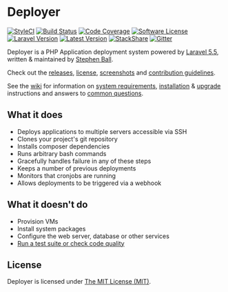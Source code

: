 # Deployer

[![StyleCI](https://styleci.io/repos/33559148/shield?style=flat-square&branch=master)](https://styleci.io/repos/33559148)
[![Build Status](https://img.shields.io/github/workflow/status/REBELinBLUE/deployer/Tests?label=Build&style=flat-square)](https://github.com/REBELinBLUE/deployer/actions?query=master)
[![Code Coverage](https://img.shields.io/codecov/c/github/REBELinBLUE/deployer/master.svg?style=flat-square&label=Coverage)](https://codecov.io/gh/REBELinBLUE/deployer)
[![Software License](https://img.shields.io/badge/license-MIT-brightgreen.svg?style=flat-square&label=License)](/LICENSE.md)
[![Laravel Version](https://shield.with.social/cc/github/REBELinBLUE/deployer/master.svg?style=flat-square)](https://packagist.org/packages/laravel/framework)
[![Latest Version](https://img.shields.io/github/release/REBELinBLUE/deployer.svg?style=flat-square&label=Release)](https://github.com/REBELinBLUE/deployer/releases)
[![StackShare](https://img.shields.io/badge/tech-stack-0690fa.svg?style=flat-square&label=Tech)](https://stackshare.io/REBELinBLUE/deployer)
[![Gitter](https://img.shields.io/badge/chat-on%20gitter-brightgreen.svg?style=flat-square&label=Chat)](https://gitter.im/REBELinBLUE/deployer)

Deployer is a PHP Application deployment system powered by [Laravel 5.5](http://laravel.com), written & maintained by [Stephen Ball](https://github.com/REBELinBLUE).

Check out the [releases](https://github.com/REBELinBLUE/deployer/releases), [license](/LICENSE.md), [screenshots](https://github.com/REBELinBLUE/deployer/wiki/Screenshots) and [contribution guidelines](/.github/CONTRIBUTING.md).

See the [wiki](https://github.com/REBELinBLUE/deployer/wiki) for information on [system requirements](https://github.com/REBELinBLUE/deployer/wiki/system-requirements), [installation](https://github.com/REBELinBLUE/deployer/wiki/installation) & [upgrade](https://github.com/REBELinBLUE/deployer/wiki/upgrading) instructions and answers to [common questions](https://github.com/REBELinBLUE/deployer/wiki/common-issues).

## What it does

* Deploys applications to multiple servers accessible via SSH
* Clones your project's git repository
* Installs composer dependencies
* Runs arbitrary bash commands
* Gracefully handles failure in any of these steps
* Keeps a number of previous deployments
* Monitors that cronjobs are running
* Allows deployments to be triggered via a webhook

## What it doesn't do

* Provision VMs
* Install system packages
* Configure the web server, database or other services
* [Run a test suite or check code quality](http://phptesting.org)

## License

Deployer is licensed under [The MIT License (MIT)](/LICENSE.md).

